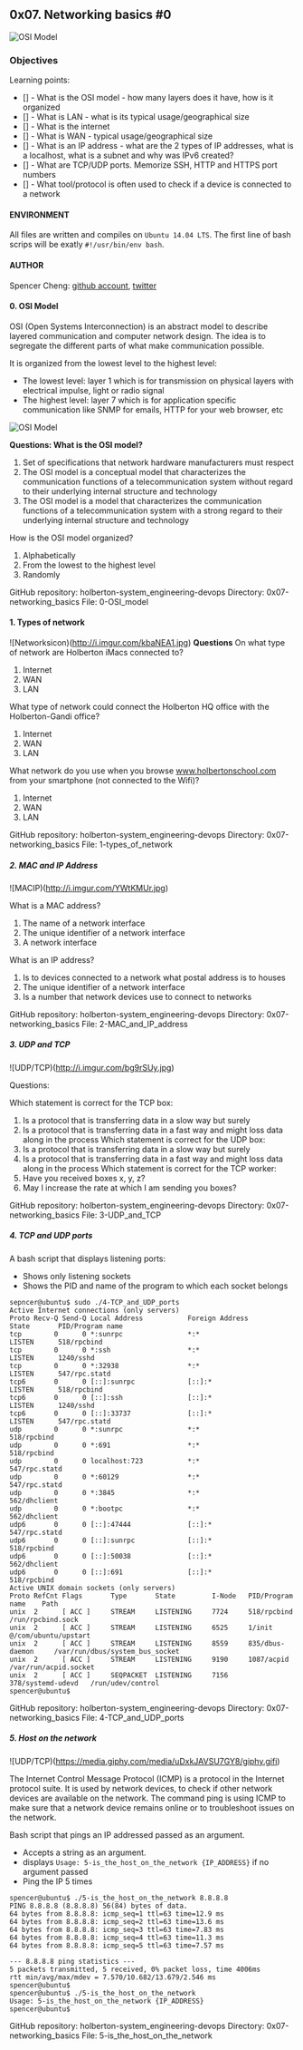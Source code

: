 ## 0x07. Networking basics #0

![OSI Model](http://i.imgur.com/YcSDAhS.png)

### Objectives
Learning points:
* [] - What is the OSI model - how many layers does it have, how is it organized
* [] - What is LAN - what is its typical usage/geographical size
* [] - What is the internet
* [] - What is WAN - typical usage/geographical size
* [] - What is an IP address - what are the 2 types of IP addresses, what is a localhost, what is a subnet and why was IPv6 created?
* [] - What are TCP/UDP ports. Memorize SSH, HTTP and HTTPS port numbers
* [] - What tool/protocol is often used to check if a device is connected to a network

#### ENVIRONMENT
All files are written and compiles on `Ubuntu 14.04 LTS`. The first line of bash scrips will be exatly `#!/usr/bin/env bash`.

#### AUTHOR
Spencer Cheng: [github account](https://github.com/spencerhcheng), [twitter](https://twitter.com/spencerhcheng)

#### 0. OSI Model
OSI (Open Systems Interconnection) is an abstract model to describe layered communication and computer network design. The idea is to segregate the different parts of what make communication possible.

It is organized from the lowest level to the highest level:

* The lowest level: layer 1 which is for transmission on physical layers with electrical impulse, light or radio signal
* The highest level: layer 7 which is for application specific communication like SNMP for emails, HTTP for your web browser, etc

![OSI Model](http://i.imgur.com/AJDRNea.jpg)

**Questions: What is the OSI model?**

1. Set of specifications that network hardware manufacturers must respect
2. The OSI model is a conceptual model that characterizes the communication functions of a telecommunication system without regard to their underlying internal structure and technology
3. The OSI model is a model that characterizes the communication functions of a telecommunication system with a strong regard to their underlying internal structure and technology

How is the OSI model organized?

1. Alphabetically
2. From the lowest to the highest level
3. Randomly

GitHub repository: holberton-system_engineering-devops
Directory: 0x07-networking_basics
File: 0-OSI_model

#### 1. Types of network

![Networksicon)(http://i.imgur.com/kbaNEA1.jpg)
**Questions**
On what type of network are Holberton iMacs connected to?

1. Internet
2. WAN
3. LAN

What type of network could connect the Holberton HQ office with the Holberton-Gandi office?

1. Internet
2. WAN
3. LAN

What network do you use when you browse www.holbertonschool.com from your smartphone (not connected to the Wifi)?

1. Internet
2. WAN
3. LAN

GitHub repository: holberton-system_engineering-devops
Directory: 0x07-networking_basics
File: 1-types_of_network

##### 2. MAC and IP Address

![MACIP)(http://i.imgur.com/YWtKMUr.jpg)

What is a MAC address?

1. The name of a network interface
2. The unique identifier of a network interface
3. A network interface

What is an IP address?

1. Is to devices connected to a network what postal address is to houses
2. The unique identifier of a network interface
3. Is a number that network devices use to connect to networks

GitHub repository: holberton-system_engineering-devops
Directory: 0x07-networking_basics
File: 2-MAC_and_IP_address

##### 3. UDP and TCP

![UDP/TCP)(http://i.imgur.com/bg9rSUy.jpg)

Questions:

Which statement is correct for the TCP box:
1. Is a protocol that is transferring data in a slow way but surely
2. Is a protocol that is transferring data in a fast way and might loss data along in the process
Which statement is correct for the UDP box:
1. Is a protocol that is transferring data in a slow way but surely
2. Is a protocol that is transferring data in a fast way and might loss data along in the process
Which statement is correct for the TCP worker:
1. Have you received boxes x, y, z?
2. May I increase the rate at which I am sending you boxes?

GitHub repository: holberton-system_engineering-devops
Directory: 0x07-networking_basics
File: 3-UDP_and_TCP

##### 4. TCP and UDP ports
A bash script that displays listening ports:
* Shows only listening sockets
* Shows the PID and name of the program to which each socket belongs

```
sepncer@ubuntu$ sudo ./4-TCP_and_UDP_ports
Active Internet connections (only servers)
Proto Recv-Q Send-Q Local Address           Foreign Address         State       PID/Program name
tcp        0      0 *:sunrpc                *:*                     LISTEN      518/rpcbind
tcp        0      0 *:ssh                   *:*                     LISTEN      1240/sshd
tcp        0      0 *:32938                 *:*                     LISTEN      547/rpc.statd
tcp6       0      0 [::]:sunrpc             [::]:*                  LISTEN      518/rpcbind
tcp6       0      0 [::]:ssh                [::]:*                  LISTEN      1240/sshd
tcp6       0      0 [::]:33737              [::]:*                  LISTEN      547/rpc.statd
udp        0      0 *:sunrpc                *:*                                 518/rpcbind
udp        0      0 *:691                   *:*                                 518/rpcbind
udp        0      0 localhost:723           *:*                                 547/rpc.statd
udp        0      0 *:60129                 *:*                                 547/rpc.statd
udp        0      0 *:3845                  *:*                                 562/dhclient
udp        0      0 *:bootpc                *:*                                 562/dhclient
udp6       0      0 [::]:47444              [::]:*                              547/rpc.statd
udp6       0      0 [::]:sunrpc             [::]:*                              518/rpcbind
udp6       0      0 [::]:50038              [::]:*                              562/dhclient
udp6       0      0 [::]:691                [::]:*                              518/rpcbind
Active UNIX domain sockets (only servers)
Proto RefCnt Flags       Type       State         I-Node   PID/Program name    Path
unix  2      [ ACC ]     STREAM     LISTENING     7724     518/rpcbind         /run/rpcbind.sock
unix  2      [ ACC ]     STREAM     LISTENING     6525     1/init              @/com/ubuntu/upstart
unix  2      [ ACC ]     STREAM     LISTENING     8559     835/dbus-daemon     /var/run/dbus/system_bus_socket
unix  2      [ ACC ]     STREAM     LISTENING     9190     1087/acpid          /var/run/acpid.socket
unix  2      [ ACC ]     SEQPACKET  LISTENING     7156     378/systemd-udevd   /run/udev/control
spencer@ubuntu$
```

GitHub repository: holberton-system_engineering-devops
Directory: 0x07-networking_basics
File: 4-TCP_and_UDP_ports

##### 5. Host on the network

![UDP/TCP)(https://media.giphy.com/media/uDxkJAVSU7GY8/giphy.gifi)

The Internet Control Message Protocol (ICMP) is a protocol in the Internet protocol suite. It is used by network devices, to check if other network devices are available on the network. The command ping is using ICMP to make sure that a network device remains online or to troubleshoot issues on the network.

Bash script that pings an IP addressed passed as an argument.

* Accepts a string as an argument.
* displays `Usage: 5-is_the_host_on_the_network {IP_ADDRESS}` if no argument passed
* Ping the IP 5 times

```
spencer@ubuntu$ ./5-is_the_host_on_the_network 8.8.8.8
PING 8.8.8.8 (8.8.8.8) 56(84) bytes of data.
64 bytes from 8.8.8.8: icmp_seq=1 ttl=63 time=12.9 ms
64 bytes from 8.8.8.8: icmp_seq=2 ttl=63 time=13.6 ms
64 bytes from 8.8.8.8: icmp_seq=3 ttl=63 time=7.83 ms
64 bytes from 8.8.8.8: icmp_seq=4 ttl=63 time=11.3 ms
64 bytes from 8.8.8.8: icmp_seq=5 ttl=63 time=7.57 ms

--- 8.8.8.8 ping statistics ---
5 packets transmitted, 5 received, 0% packet loss, time 4006ms
rtt min/avg/max/mdev = 7.570/10.682/13.679/2.546 ms
spencer@ubuntu$
spencer@ubuntu$ ./5-is_the_host_on_the_network
Usage: 5-is_the_host_on_the_network {IP_ADDRESS}
spencer@ubuntu$ 
```

GitHub repository: holberton-system_engineering-devops
Directory: 0x07-networking_basics
File: 5-is_the_host_on_the_network
